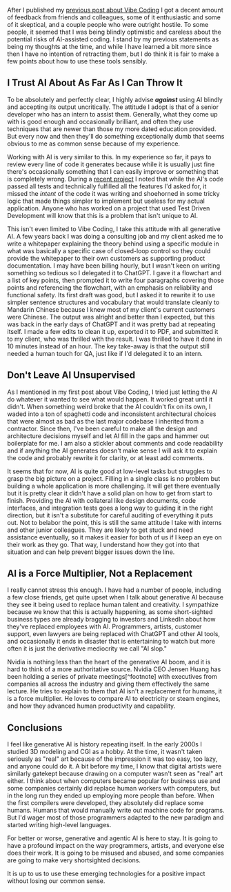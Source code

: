 After I published my [previous post about Vibe Coding](https://stevengann.com/posts/Vibe-Coding/) I got a decent amount of feedback from friends and colleagues, some of it enthusiastic and some of it skeptical, and a couple people who were outright hostile. To some people, it seemed that I was being blindly optimistic and careless about the potential risks of AI-assisted coding. I stand by my previous statements as being my thoughts at the time, and while I have learned a bit more since then I have no intention of retracting them, but I do think it is fair to make a few points about how to use these tools sensibly.

## I Trust AI About As Far As I Can Throw It

To be absolutely and perfectly clear, I highly advise _**against**_ using AI blindly and accepting its output uncritically. The attitude I adopt is that of a senior developer who has an intern to assist them. Generally, what they come up with is good enough and occasionally brilliant, and often they use techniques that are newer than those my more dated education provided. But every now and then they'll do something exceptionally dumb that seems obvious to me as common sense because of my experience.

Working with AI is very similar to this. In my experience so far, it pays to review every line of code it generates because while it is usually just fine there's occasionally something that I can easily improve or something that is completely wrong. During a [recent project](https://stevengann.com/posts/Robot/) I noted that while the AI's code passed all tests and technically fulfilled all the features I'd asked for, it missed the _intent_ of the code it was writing and shoehorned in some tricky logic that made things simpler to implement but useless for my actual application. Anyone who has worked on a project that used Test Driven Development will know that this is a problem that isn't unique to AI.

This isn't even limited to Vibe Coding, I take this attitude with all generative AI. A few years back I was doing a consulting job and my client asked me to write a whitepaper explaining the theory behind using a specific module in what was basically a specific case of closed-loop control so they could provide the whitepaper to their own customers as supporting product documentation. I may have been billing hourly, but I wasn't keen on writing something so tedious so I delegated it to ChatGPT. I gave it a flowchart and a list of key points, then prompted it to write four paragraphs covering those points and referencing the flowchart, with an emphasis on reliability and functional safety. Its first draft was good, but I asked it to rewrite it to use simpler sentence structures and vocabulary that would translate cleanly to Mandarin Chinese because I knew most of my client's current customers were Chinese. The output was alright and better than I expected, but this was back in the early days of ChatGPT and it was pretty bad at repeating itself. I made a few edits to clean it up, exported it to PDF, and submitted it to my client, who was thrilled with the result. I was thrilled to have it done in 10 minutes instead of an hour. The key take-away is that the output still needed a human touch for QA, just like if I'd delegated it to an intern.

## Don't Leave AI Unsupervised

As I mentioned in my first post about Vibe Coding, I tried just letting the AI do whatever it wanted to see what would happen. It worked great until it didn't. When something weird broke that the AI couldn't fix on its own, I waded into a ton of spaghetti code and inconsistent architectural choices that were almost as bad as the last major codebase I inherited from a contractor. Since then, I've been careful to make all the design and architecture decisions myself and let AI fill in the gaps and hammer out boilerplate for me. I am also a stickler about comments and code readability and if anything the AI generates doesn't make sense I will ask it to explain the code and probably rewrite it for clarity, or at least add comments.

It seems that for now, AI is quite good at low-level tasks but struggles to grasp the big picture on a project. Filling in a single class is no problem but building a whole application is more challenging. It will get there eventually but it is pretty clear it didn't have a solid plan on how to get from start to finish. Providing the AI with collateral like design documents, code interfaces, and integration tests goes a long way to guiding it in the right direction, but it isn't a substitute for careful auditing of everything it puts out. Not to belabor the point, this is still the same attitude I take with interns and other junior colleagues. They are likely to get stuck and need assistance eventually, so it makes it easier for both of us if I keep an eye on their work as they go. That way, I understand how they got into that situation and can help prevent bigger issues down the line.

## AI is a Force Multiplier, Not a Replacement

I really cannot stress this enough. I have had a number of people, including a few close friends, get quite upset when I talk about generative AI because they see it being used to replace human talent and creativity. I sympathize because we know that this is actually happening, as some short-sighted business types are already bragging to investors and LinkedIn about how they've replaced employees with AI. Programmers, artists, customer support, even lawyers are being replaced with ChatGPT and other AI tools, and occasionally it ends in disaster that is entertaining to watch but more often it is just the derivative mediocrity we call "AI slop."

Nvidia is nothing less than the heart of the generative AI boom, and it is hard to think of a more authoritative source. Nvidia CEO Jensen Huang has been holding a series of private meetings[^footnote] with executives from companies all across the industry and giving them effectively the same lecture. He tries to explain to them that AI isn't a replacement for humans, it is a force multiplier. He loves to compare AI to electricity or steam engines, and how they advanced human productivity and capability. 

## Conclusions

I feel like generative AI is history repeating itself. In the early 2000s I studied 3D modeling and CGI as a hobby. At the time, it wasn't taken seriously as "real" art because of the impression it was too easy, too lazy, and anyone could do it. A bit before my time, I know that digital artists were similarly gatekept because drawing on a computer wasn't seen as "real" art either. I think about when computers became popular for business use and some companies certainly did replace human workers with computers, but in the long run they ended up employing more people than before. When the first compilers were developed, they absolutely did replace some humans. Humans that would manually write out machine code for programs. But I'd wager most of those programmers adapted to the new paradigm and started writing high-level languages.

For better or worse, generative and agentic AI is here to stay. It is going to have a profound impact on the way programmers, artists, and everyone else does their work. It is going to be misused and abused, and some companies are going to make very shortsighted decisions.

It is up to us to use these emerging technologies for a positive impact without losing our common sense. 